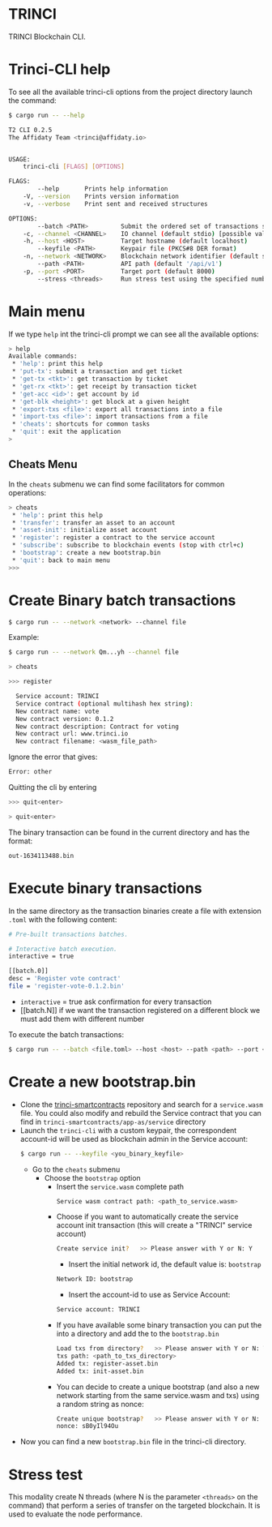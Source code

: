 TRINCI
======

TRINCI Blockchain CLI.

# Trinci-CLI help
To see all the available trinci-cli options from the project directory launch the command:
```bash
$ cargo run -- --help
```

```bash
T2 CLI 0.2.5
The Affidaty Team <trinci@affidaty.io>


USAGE:
    trinci-cli [FLAGS] [OPTIONS]

FLAGS:
        --help       Prints help information
    -V, --version    Prints version information
    -v, --verbose    Print sent and received structures

OPTIONS:
        --batch <PATH>         Submit the ordered set of transactions specified in the file
    -c, --channel <CHANNEL>    IO channel (default stdio) [possible values: stdio, file, http, bridge]
    -h, --host <HOST>          Target hostname (default localhost)
        --keyfile <PATH>       Keypair file (PKCS#8 DER format)
    -n, --network <NETWORK>    Blockchain network identifier (default skynet)
        --path <PATH>          API path (default '/api/v1')
    -p, --port <PORT>          Target port (default 8000)
        --stress <threads>     Run stress test using the specified number of threads (stop with CTRL^C)

```


# Main menu
If we type `help` int the trinci-cli prompt we can see all the available options:

```bash
> help
Available commands:
 * 'help': print this help
 * 'put-tx': submit a transaction and get ticket
 * 'get-tx <tkt>': get transaction by ticket
 * 'get-rx <tkt>': get receipt by transaction ticket
 * 'get-acc <id>': get account by id
 * 'get-blk <height>': get block at a given height
 * 'export-txs <file>': export all transactions into a file
 * 'import-txs <file>': import transactions from a file
 * 'cheats': shortcuts for common tasks
 * 'quit': exit the application
> 
```

## Cheats Menu

In the `cheats` submenu we can find some facilitators for common operations:
```bash
> cheats
 * 'help': print this help
 * 'transfer': transfer an asset to an account
 * 'asset-init': initialize asset account
 * 'register': register a contract to the service account
 * 'subscribe': subscribe to blockchain events (stop with ctrl+c)
 * 'bootstrap': create a new bootstrap.bin
 * 'quit': back to main menu
>>> 
```

# Create Binary batch transactions
```bash
$ cargo run -- --network <network> --channel file
```

Example:
```bash
$ cargo run -- --network Qm...yh --channel file
```

```bash
> cheats
```

```bash
>>> register
```

```bash
  Service account: TRINCI
  Service contract (optional multihash hex string):
  New contract name: vote
  New contract version: 0.1.2
  New contract description: Contract for voting
  New contract url: www.trinci.io
  New contract filename: <wasm_file_path>
```

Ignore the error that gives:
```bash
Error: other
``` 

Quitting the cli by entering 
```bash
>>> quit<enter>
```

```bash
> quit<enter>
```

The binary transaction can be found in the current directory and has the format:
```bash
out-1634113488.bin
```

# Execute binary transactions
In the same directory as the transaction binaries create a file with extension `.toml` with the following content:

```bash
# Pre-built transactions batches.

# Interactive batch execution.
interactive = true

[[batch.0]]
desc = 'Register vote contract'
file = 'register-vote-0.1.2.bin'
```

 - `interactive` = true
   ask confirmation for every transaction
 - [[batch.N]]
   if we want the transaction registered on a different block we must add them with different number

To execute the batch transactions:
```bash
$ cargo run -- --batch <file.toml> --host <host> --path <path> --port <port> --network <network>
```

# Create a new bootstrap.bin
 - Clone the [trinci-smartcontracts](https://github.com/affidaty-blockchain/trinci-smartcontracts) repository and search for a `service.wasm` file. 
   You could also modify and rebuild the Service contract that you can find in `trinci-smartcontracts/app-as/service` directory
 - Launch the `trinci-cli` with a custom keypair, the correspondent account-id will be used as blockchain admin in the Service account:
   ```bash
   $ cargo run -- --keyfile <you_binary_keyfile>
   ```
   - Go to the `cheats` submenu
     - Choose the `bootstrap` option
       - Insert the `service.wasm` complete path
         ```bash
         Service wasm contract path: <path_to_service.wasm>
         ```
       - Choose if you want to automatically create the service account init transaction (this will create a "TRINCI" service account)
         ```bash
         Create service init?   >> Please answer with Y or N: Y
         ```
         - Insert the initial network id, the default value is: `bootstrap`
         ```bash
         Network ID: bootstrap
         ```
         - Insert the account-id to use as Service Account:
         ```bash
         Service account: TRINCI
         ```
       - If you have available some binary transaction you can put the into a directory and add the to the `bootstrap.bin`
         ```bash
         Load txs from directory?   >> Please answer with Y or N: Y
         txs path: <path_to_txs_directory>
         Added tx: register-asset.bin
         Added tx: init-asset.bin
         ```
       - You can decide to create a unique bootstrap (and also a new network starting from the same service.wasm and txs) using a random string as nonce:
         ```bash
         Create unique bootstrap?   >> Please answer with Y or N: 
         nonce: sB0yIl94Ou
         ```
  - Now you can find a new `bootstrap.bin` file in the trinci-cli directory.


# Stress test
This modality create N threads (where N is the parameter `<threads>` on the command) that perform a
series of transfer on the targeted blockchain.
It is used to evaluate the node performance.